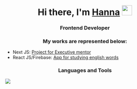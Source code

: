 <head>
  <link rel="stylesheet" type='text/css' href="https://cdn.jsdelivr.net/gh/devicons/devicon@latest/devicon.min.css" />
</head>
<h1 align="center">Hi there, I'm <a href="https://daniilshat.ru/" target="_blank">Hanna</a> 
<img src="https://github.com/blackcater/blackcater/raw/main/images/Hi.gif" height="32"/></h1>
<h3 align="center">Frontend Developer</h3>
<h3 align="center">My works are represented below:</h3>
<ul>
  <li> Next JS: <a href="http://remotellamas.com"> Project for Executive mentor </a></li>
  <li> React JS/Firebase: <a href="https://hannatsilikina.github.io/pocket-dictionary/"> App for studying english words </a> </li>
</ul>

<h3 align="center">Languages and Tools</h3>
<img src="https://cdn.jsdelivr.net/gh/devicons/devicon@latest/icons/html5/html5-original.svg" />
          
          




